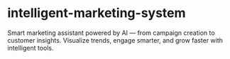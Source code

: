 # intelligent-marketing-system
Smart marketing assistant powered by AI — from campaign creation to customer insights. Visualize trends, engage smarter, and grow faster with intelligent tools.

